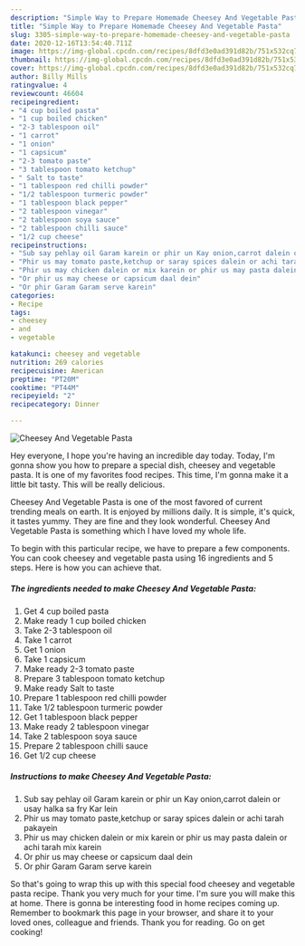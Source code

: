 ```yaml
---
description: "Simple Way to Prepare Homemade Cheesey And Vegetable Pasta"
title: "Simple Way to Prepare Homemade Cheesey And Vegetable Pasta"
slug: 3305-simple-way-to-prepare-homemade-cheesey-and-vegetable-pasta
date: 2020-12-16T13:54:40.711Z
image: https://img-global.cpcdn.com/recipes/8dfd3e0ad391d82b/751x532cq70/cheesey-and-vegetable-pasta-recipe-main-photo.jpg
thumbnail: https://img-global.cpcdn.com/recipes/8dfd3e0ad391d82b/751x532cq70/cheesey-and-vegetable-pasta-recipe-main-photo.jpg
cover: https://img-global.cpcdn.com/recipes/8dfd3e0ad391d82b/751x532cq70/cheesey-and-vegetable-pasta-recipe-main-photo.jpg
author: Billy Mills
ratingvalue: 4
reviewcount: 46604
recipeingredient:
- "4 cup boiled pasta"
- "1 cup boiled chicken"
- "2-3 tablespoon oil"
- "1 carrot"
- "1 onion"
- "1 capsicum"
- "2-3 tomato paste"
- "3 tablespoon tomato ketchup"
- " Salt to taste"
- "1 tablespoon red chilli powder"
- "1/2 tablespoon turmeric powder"
- "1 tablespoon black pepper"
- "2 tablespoon vinegar"
- "2 tablespoon soya sauce"
- "2 tablespoon chilli sauce"
- "1/2 cup cheese"
recipeinstructions:
- "Sub say pehlay oil Garam karein or phir un Kay onion,carrot dalein or usay halka sa fry Kar lein"
- "Phir us may tomato paste,ketchup or saray spices dalein or achi tarah pakayein"
- "Phir us may chicken dalein or mix karein or phir us may pasta dalein or achi tarah mix karein"
- "Or phir us may cheese or capsicum daal dein"
- "Or phir Garam Garam serve karein"
categories:
- Recipe
tags:
- cheesey
- and
- vegetable

katakunci: cheesey and vegetable 
nutrition: 269 calories
recipecuisine: American
preptime: "PT20M"
cooktime: "PT44M"
recipeyield: "2"
recipecategory: Dinner

---
```



![Cheesey And Vegetable Pasta](https://img-global.cpcdn.com/recipes/8dfd3e0ad391d82b/751x532cq70/cheesey-and-vegetable-pasta-recipe-main-photo.jpg)

Hey everyone, I hope you're having an incredible day today. Today, I'm gonna show you how to prepare a special dish, cheesey and vegetable pasta. It is one of my favorites food recipes. This time, I'm gonna make it a little bit tasty. This will be really delicious.

Cheesey And Vegetable Pasta is one of the most favored of current trending meals on earth. It is enjoyed by millions daily. It is simple, it's quick, it tastes yummy. They are fine and they look wonderful. Cheesey And Vegetable Pasta is something which I have loved my whole life.




To begin with this particular recipe, we have to prepare a few components. You can cook cheesey and vegetable pasta using 16 ingredients and 5 steps. Here is how you can achieve that.

<!--inarticleads1-->

##### The ingredients needed to make Cheesey And Vegetable Pasta:

1. Get 4 cup boiled pasta
1. Make ready 1 cup boiled chicken
1. Take 2-3 tablespoon oil
1. Take 1 carrot
1. Get 1 onion
1. Take 1 capsicum
1. Make ready 2-3 tomato paste
1. Prepare 3 tablespoon tomato ketchup
1. Make ready  Salt to taste
1. Prepare 1 tablespoon red chilli powder
1. Take 1/2 tablespoon turmeric powder
1. Get 1 tablespoon black pepper
1. Make ready 2 tablespoon vinegar
1. Take 2 tablespoon soya sauce
1. Prepare 2 tablespoon chilli sauce
1. Get 1/2 cup cheese




<!--inarticleads2-->

##### Instructions to make Cheesey And Vegetable Pasta:

1. Sub say pehlay oil Garam karein or phir un Kay onion,carrot dalein or usay halka sa fry Kar lein
1. Phir us may tomato paste,ketchup or saray spices dalein or achi tarah pakayein
1. Phir us may chicken dalein or mix karein or phir us may pasta dalein or achi tarah mix karein
1. Or phir us may cheese or capsicum daal dein
1. Or phir Garam Garam serve karein




So that's going to wrap this up with this special food cheesey and vegetable pasta recipe. Thank you very much for your time. I'm sure you will make this at home. There is gonna be interesting food in home recipes coming up. Remember to bookmark this page in your browser, and share it to your loved ones, colleague and friends. Thank you for reading. Go on get cooking!
